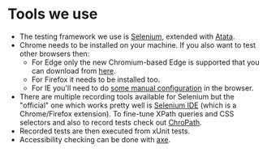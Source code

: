 # Tools we use



- The testing framework we use is [Selenium](https://www.selenium.dev/), extended with [Atata](https://atata.io/).
- Chrome needs to be installed on your machine. If you also want to test other browsers then:
  - For Edge only the new Chromium-based Edge is supported that you can download from [here](https://www.microsoft.com/en-us/edge).
  - For Firefox it needs to be installed too.
  - For IE you'll need to do [some manual configuration](https://github.com/SeleniumHQ/selenium/wiki/InternetExplorerDriver#required-configuration) in the browser.
- There are multiple recording tools available for Selenium but the "official" one which works pretty well is [Selenium IDE](https://www.selenium.dev/selenium-ide/) (which is a Chrome/Firefox extension). To fine-tune XPath queries and CSS selectors and also to record tests check out [ChroPath](https://chrome.google.com/webstore/detail/chropath/ljngjbnaijcbncmcnjfhigebomdlkcjo/).
- Recorded tests are then executed from xUnit tests.
- Accessibility checking can be done with [axe](https://github.com/dequelabs/axe-core).
